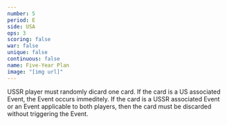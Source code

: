 ```yaml
---
number: 5
period: E
side: USA
ops: 3
scoring: false
war: false
unique: false
continuous: false
name: Five-Year Plan
image: "[img url]"
---
```

USSR player must randomly dicard one card. If the card is a US associated Event, the Event occurs immeditely. If the card is a USSR associated Event or an Event applicable to both players, then the card must be discarded without triggering the Event.
